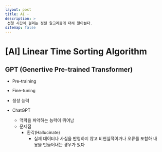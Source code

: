 ```yaml
---
layout: post
title: AI - 
description: >
 선형 시간이 걸리는 정렬 알고리즘에 대해 알아본다.
sitemap: false
---
```


# [AI] Linear Time Sorting Algorithm


## GPT (Genertive Pre-trained Transformer)

- Pre-training
- Fine-tuning
- 생성 능력

- ChatGPT
    - 맥락을 파악하는 능력이 뛰어남
    - 문제점
        - 환각(Hallucinate)
            - 실제 데이터나 사실을 반영하지 않고 비현실적이거나 오류를 포함하 내용을 만들어내는 경우가 있다
            